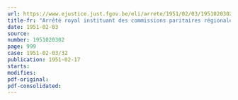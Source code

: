 ```yaml
---
url: https://www.ejustice.just.fgov.be/eli/arrete/1951/02/03/1951020302/justel
title-fr: "Arrêté royal instituant des commissions paritaires régionales pour l'industrie céramique"
date: 1951-02-03
source:
number: 1951020302
page: 999
case: 1951-02-03/32
publication: 1951-02-17
starts:
modifies:
pdf-original:
pdf-consolidated:
---
```


